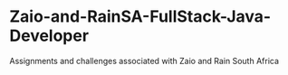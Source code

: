 # Zaio-and-RainSA-FullStack-Java-Developer
Assignments and  challenges associated with Zaio and Rain South Africa
